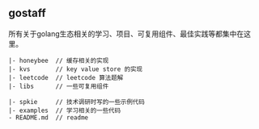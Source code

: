 
## gostaff

所有关于golang生态相关的学习、项目、可复用组件、最佳实践等都集中在这里。

```
|- honeybee  // 缓存相关的实现
|- kvs       // key value store 的实现
|- leetcode  // leetcode 算法题解
|- libs      // 一些可复用组件

|- spkie     // 技术调研时写的一些示例代码
|- examples  // 学习相关的一些代码
- README.md  // readme
```
